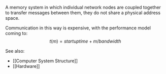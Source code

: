 A memory system in which individual network nodes are coupled together to transfer messages between them, they do not share a physical address space.

Communication in this way is expensive, with the performance model coming to:
$$t(m)=startuptime + m / bandwidth$$


See also:
- [[Computer System Structure]]
- [[Hardware]]